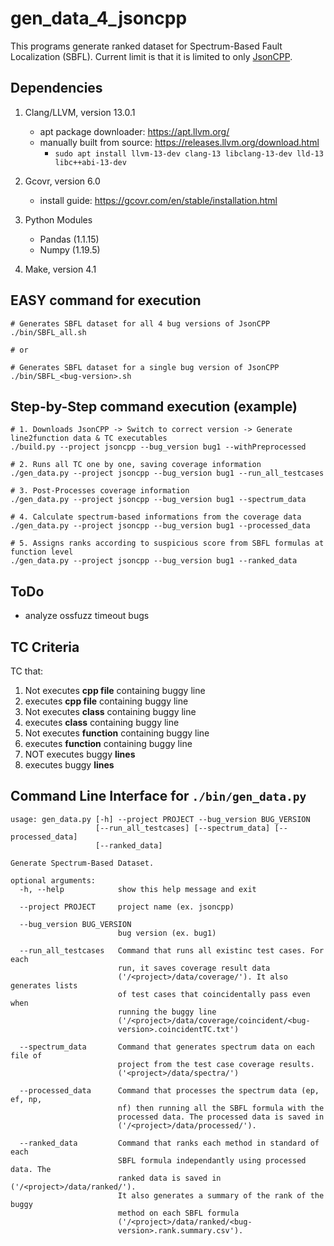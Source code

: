 # gen_data_4_jsoncpp

This programs generate ranked dataset for Spectrum-Based Fault Localization (SBFL).
Current limit is that it is limited to only [JsonCPP](https://github.com/open-source-parsers/jsoncpp).

## Dependencies
1. Clang/LLVM, version 13.0.1
    * apt package downloader: https://apt.llvm.org/
    * manually built from source: https://releases.llvm.org/download.html
      * ```sudo apt install llvm-13-dev clang-13 libclang-13-dev lld-13 libc++abi-13-dev```

2. Gcovr, version 6.0
    * install guide: https://gcovr.com/en/stable/installation.html

3. Python Modules
    * Pandas (1.1.15)
    * Numpy (1.19.5)

4. Make, version 4.1

## EASY command for execution
```
# Generates SBFL dataset for all 4 bug versions of JsonCPP
./bin/SBFL_all.sh

# or

# Generates SBFL dataset for a single bug version of JsonCPP
./bin/SBFL_<bug-version>.sh
```

## Step-by-Step command execution (example)

```
# 1. Downloads JsonCPP -> Switch to correct version -> Generate line2function data & TC executables
./build.py --project jsoncpp --bug_version bug1 --withPreprocessed

# 2. Runs all TC one by one, saving coverage information
./gen_data.py --project jsoncpp --bug_version bug1 --run_all_testcases

# 3. Post-Processes coverage information
./gen_data.py --project jsoncpp --bug_version bug1 --spectrum_data

# 4. Calculate spectrum-based informations from the coverage data
./gen_data.py --project jsoncpp --bug_version bug1 --processed_data

# 5. Assigns ranks according to suspicious score from SBFL formulas at function level
./gen_data.py --project jsoncpp --bug_version bug1 --ranked_data
```

## ToDo
* analyze ossfuzz timeout bugs

## TC Criteria
TC that:
  1. Not executes **cpp file** containing buggy line
  2. executes **cpp file** containing buggy line
  3. Not executes **class** containing buggy line
  4. executes **class** containing buggy line
  5. Not executes **function** containing buggy line
  6. executes **function** containing buggy line
  7. NOT executes buggy **lines**
  8. executes buggy **lines**

## Command Line Interface for ```./bin/gen_data.py```
```
usage: gen_data.py [-h] --project PROJECT --bug_version BUG_VERSION
                   [--run_all_testcases] [--spectrum_data] [--processed_data]
                   [--ranked_data]

Generate Spectrum-Based Dataset.

optional arguments:
  -h, --help            show this help message and exit

  --project PROJECT     project name (ex. jsoncpp)

  --bug_version BUG_VERSION
                        bug version (ex. bug1)
                        
  --run_all_testcases   Command that runs all existinc test cases. For each
                        run, it saves coverage result data
                        ('/<project>/data/coverage/'). It also generates lists
                        of test cases that coincidentally pass even when
                        running the buggy line
                        ('/<project>/data/coverage/coincident/<bug-
                        version>.coincidentTC.txt')

  --spectrum_data       Command that generates spectrum data on each file of
                        project from the test case coverage results.
                        ('<project>/data/spectra/')

  --processed_data      Command that processes the spectrum data (ep, ef, np,
                        nf) then running all the SBFL formula with the
                        processed data. The processed data is saved in
                        ('/<project>/data/processed/').

  --ranked_data         Command that ranks each method in standard of each
                        SBFL formula independantly using processed data. The
                        ranked data is saved in ('/<project>/data/ranked/').
                        It also generates a summary of the rank of the buggy
                        method on each SBFL formula
                        ('/<project>/data/ranked/<bug-
                        version>.rank.summary.csv').
```
